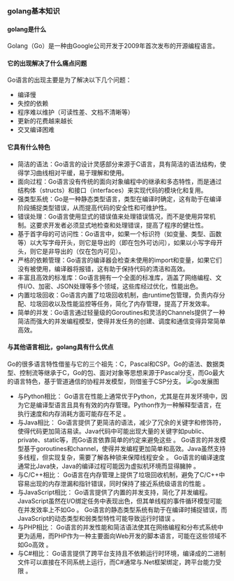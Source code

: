 ### golang基本知识
#### golang是什么
Golang（Go）是一种由Google公司开发于2009年首次发布的开源编程语言。


#### 它的出现解决了什么痛点问题
Go语言的出现主要是为了解决以下几个问题：
* 编译慢
* 失控的依赖
* 程序难以维护（可读性差、文档不清晰等）
* 更新的花费越来越长
* 交叉编译困难
   
#### 它具有什么特色
* 简洁的语法：Go语言的设计灵感部分来源于C语言，具有简洁的语法结构，使得学习曲线相对平缓，易于理解和使用。
* 面向过程：Go语言没有传统的面向对象编程中的继承和多态特性，而是通过结构体（structs）和接口（interfaces）来实现代码的模块化和复用。
* 强类型系统：Go是一种静态类型语言，类型在编译时确定，这有助于在编译阶段捕捉类型错误，从而提高代码的安全性和可维护性。
* 错误处理：Go语言使用显式的错误值来处理错误情况，而不是使用异常机制。这要求开发者必须显式地检查和处理错误，提高了程序的健壮性。
* 基于首字母的可访问性：Go语言中，如果一个标识符（如变量、类型、函数等）以大写字母开头，则它是导出的（即在包外可访问），如果以小写字母开头，则它是非导出的（仅在包内可见）。
* 严格的依赖管理：Go语言的编译器会检查未使用的import和变量，如果它们没有被使用，编译器将报错，这有助于保持代码的清洁和高效。
* 丰富且高效的标准库：Go语言拥有一个全面的标准库，涵盖了网络编程、文件I/O、加密、JSON处理等多个领域，这些库经过优化，性能出色。
* 内置垃圾回收：Go语言内置了垃圾回收机制，由runtime包管理，负责内存分配、垃圾回收以及性能监控等任务，简化了内存管理，提高了开发效率。
* 简单的并发：Go语言通过轻量级的Goroutines和灵活的Channels提供了一种简洁而强大的并发编程模型，使得并发任务的创建、调度和通信变得异常简单高效。

#### 与其他语言相比，golang具有什么优点
Go的很多语言特性借鉴与它的三个祖先：C，Pascal和CSP。Go的语法、数据类型、控制流等继承于C，Go的包、面对对象等思想来源于Pascal分支，而Go最大的语言特色，基于管道通信的协程并发模型，则借鉴于CSP分支。
![go发展图](https://github.com/rubyhan1314/Golang-100-Days/raw/master/Day01-15(Go%E8%AF%AD%E8%A8%80%E5%9F%BA%E7%A1%80)/img/go1.jpeg)
* 与Python相比：
Go语言在性能上通常优于Python，尤其是在并发环境中，因为它是编译型语言且具有有效的内存管理。Python作为一种解释型语言，在执行速度和内存消耗方面可能存在不足 。
* 与Java相比：
Go语言提供了更简洁的语法，减少了冗余的关键字和修饰符，使得代码更加简洁易读。Java代码中可能出现大量的关键字如public、private、static等，而Go语言依靠简单的约定来避免这些 。
Go语言的并发模型基于goroutines和channel，使得并发编程更加简单和高效。Java虽然支持多线程，但实现复杂，需要了解各种锁来保障线程安全 。
Go语言的编译速度通常比Java快，Java的编译过程可能因为虚拟机环境而显得臃肿 。
* 与C/C++相比：
Go语言在内存管理上提供了垃圾回收机制，避免了C/C++中容易出现的内存泄漏和指针错误，同时保持了接近系统级语言的性能 。
* 与JavaScript相比：
Go语言提供了内置的并发支持，简化了并发编程。JavaScript虽然在I/O绑定任务中表现出色，但其单线程的事件循环模型可能在并发效率上不如Go 。
Go语言的静态类型系统有助于在编译时捕捉错误，而JavaScript的动态类型和弱类型特性可能导致运行时错误 。
* 与PHP相比：
Go语言的并发性能和简洁语法使其在网络编程和分布式系统中更为适用，而PHP作为一种主要面向Web开发的脚本语言，可能在这些领域不如Go高效 。
* 与C#相比：
Go语言提供了跨平台支持且不依赖运行时环境，编译成的二进制文件可以直接在不同系统上运行，而C#通常与.Net框架绑定，跨平台能力受限 。

